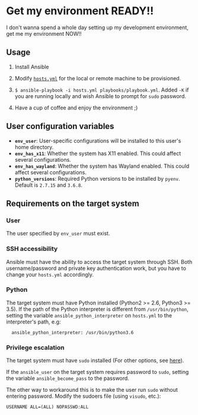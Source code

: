 # Get my environment READY!!

I don't wanna spend a whole day setting up my development environment,
get me my environment NOW!!

## Usage

1. Install Ansible

2. Modify [`hosts.yml`](./hosts.yml) for the local or remote machine to be provisioned.

3. `$ ansible-playbook -i hosts.yml playbooks/playbook.yml`. Added `-K` if you
are running locally and wish Ansible to prompt for `sudo` password.

4. Have a cup of coffee and enjoy the environment ;)

## User configuration variables

* **`env_user`**: User-specific configurations will be installed to this user's home directory.
* **`env_has_x11`**: Whether the system has X11 enabled. This could affect several configurations.
* **`env_has_wayland`**: Whether the system has Wayland enabled. This could affect several configurations.
* **`python_versions`**: Required Python versions to be installed by `pyenv`.
  Default is `2.7.15` and `3.6.8`.

## Requirements on the target system

### User

The user specified by `env_user` must exist.

### SSH accessibility

Ansible must have the ability to access the target system through SSH.
Both username/password and private key authentication work, but you have to change your `hosts.yml` accordingly.

### Python

The target system must have Python installed (Python2 >= 2.6, Python3 >= 3.5).
If the path of the Python interpreter is different from `/usr/bin/python`,
setting the variable `ansible_python_interpreter` on `hosts.yml` to the interpreter's path, e.g:
```
  ansible_python_interpreter: /usr/bin/python3.6
```

### Privilege escalation

The target system must have `sudo` installed (For other options, see
[here](https://docs.ansible.com/ansible/latest/user_guide/become.html#becoming-an-unprivileged-user)).

If the `ansible_user` on the target system requires password to `sudo`,
setting the variable `ansible_become_pass` to the password.

The other way to workaround this is to make the user run `sudo` without entering password.
Modify the sudoers file (using `visudo`, etc.):
```
USERNAME ALL=(ALL) NOPASSWD:ALL
```
